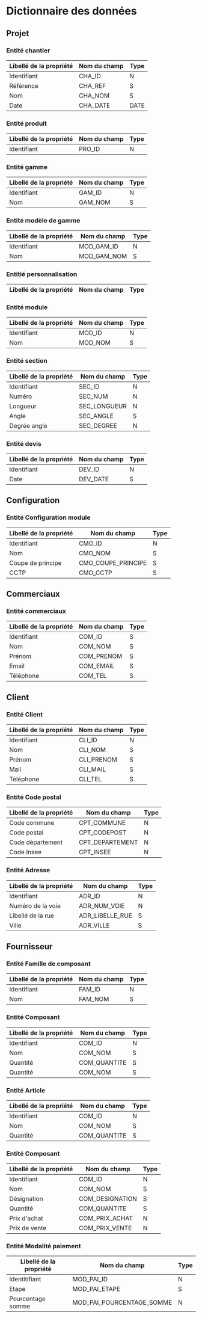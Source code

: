 # Dictionnaire des données

## Projet

### Entité chantier

| Libellé de la propriété | Nom du champ | Type |
| ----------------------- | ------------ | ---- |
| Identifiant             | CHA_ID       | N    |
| Référence               | CHA_REF      | S    |
| Nom                     | CHA_NOM      | S    |
| Date                    | CHA_DATE     | DATE |

### Entité produit

| Libellé de la propriété | Nom du champ | Type |
| ----------------------- | ------------ | ---- |
| Identifiant             | PRO_ID       | N    |

### Entité gamme

| Libellé de la propriété | Nom du champ | Type |
| ----------------------- | ------------ | ---- |
| Identifiant             | GAM_ID       | N    |
| Nom                     | GAM_NOM      | S    |

### Entité modèle de gamme

| Libellé de la propriété | Nom du champ | Type |
| ----------------------- | ------------ | ---- |
| Identifiant             | MOD_GAM_ID   | N    |
| Nom                     | MOD_GAM_NOM  | S    |

### Entitié personnalisation

| Libellé de la propriété | Nom du champ | Type |
| ----------------------- | ------------ | ---- |


### Entité module

| Libellé de la propriété | Nom du champ | Type |
| ----------------------- | ------------ | ---- |
| Identifiant             | MOD_ID       | N    |
| Nom                     | MOD_NOM      | S    |

### Entité section

| Libellé de la propriété | Nom du champ | Type |
| ----------------------- | ------------ | ---- |
| Identifiant             | SEC_ID       | N    |
| Numéro                  | SEC_NUM      | N    |
| Longueur                | SEC_LONGUEUR | N    |
| Angle                   | SEC_ANGLE    | S    |
| Degrée angle            | SEC_DEGREE   | N    |

### Entité devis

| Libellé de la propriété | Nom du champ | Type |
| ----------------------- | ------------ | ---- |
| Identifiant             | DEV_ID       | N    |
| Date                    | DEV_DATE     | S    |

## Configuration

### Entité Configuration module

| Libellé de la propriété | Nom du champ       | Type |
| ----------------------- | ------------------ | ---- |
| Identifiant             | CMO_ID             | N    |
| Nom                     | CMO_NOM            | S    |
| Coupe de principe       | CMO_COUPE_PRINCIPE | S    |
| CCTP                    | CMO_CCTP           | S    |

## Commerciaux

### Entité commerciaux

| Libellé de la propriété | Nom du champ | Type |
| ----------------------- | ------------ | ---- |
| Identifiant             | COM_ID       | S    |
| Nom                     | COM_NOM      | S    |
| Prénom                  | COM_PRENOM   | S    |
| Email                   | COM_EMAIL    | S    |
| Téléphone               | COM_TEL      | S    |

## Client

### Entité Client

| Libellé de la propriété | Nom du champ | Type |
| ----------------------- | ------------ | ---- |
| Identifiant             | CLI_ID       | N    |
| Nom                     | CLI_NOM      | S    |
| Prénom                  | CLI_PRENOM   | S    |
| Mail                    | CLI_MAIL     | S    |
| Téléphone               | CLI_TEL      | S    |

### Entité Code postal

| Libellé de la propriété | Nom du champ    | Type |
| ----------------------- | --------------- | ---- |
| Code commune            | CPT_COMMUNE     | N    |
| Code postal             | CPT_CODEPOST    | N    |
| Code département        | CPT_DEPARTEMENT | N    |
| Code Insee              | CPT_INSEE       | N    |

### Entité Adresse

| Libellé de la propriété | Nom du champ    | Type |
| ----------------------- | --------------- | ---- |
| Identifiant             | ADR_ID          | N    |
| Numéro de la voie       | ADR_NUM_VOIE    | N    |
| Libellé de la rue       | ADR_LIBELLE_RUE | S    |
| Ville                   | ADR_VILLE       | S    |

## Fournisseur

### Entité Famille de composant

| Libellé de la propriété | Nom du champ | Type |
| ----------------------- | ------------ | ---- |
| Identifiant             | FAM_ID       | N    |
| Nom                     | FAM_NOM      | S    |

### Entité Composant

| Libellé de la propriété | Nom du champ | Type |
| ----------------------- | ------------ | ---- |
| Identifiant             | COM_ID       | N    |
| Nom                     | COM_NOM      | S    |
| Quantité                | COM_QUANTITE | S    |
| Quantité                | COM_NOM      | S    |

### Entité Article

| Libellé de la propriété | Nom du champ | Type |
| ----------------------- | ------------ | ---- |
| Identifiant             | COM_ID       | N    |
| Nom                     | COM_NOM      | S    |
| Quantité                | COM_QUANTITE | S    |

### Entité Composant

| Libellé de la propriété | Nom du champ    | Type |
| ----------------------- | --------------- | ---- |
| Identifiant             | COM_ID          | N    |
| Nom                     | COM_NOM         | S    |
| Désignation             | COM_DESIGNATION | S    |
| Quantité                | COM_QUANTITE    | S    |
| Prix d'achat            | COM_PRIX_ACHAT  | N    |
| Prix de vente           | COM_PRIX_VENTE  | N    |

### Entité Modalité paiement

| Libellé de la propriété | Nom du champ              | Type |
| ----------------------- | ------------------------- | ---- |
| Identitifiant           | MOD_PAI_ID                | N    |
| Etape                   | MOD_PAI_ETAPE             | S    |
| Pourcentage somme       | MOD_PAI_POURCENTAGE_SOMME | N    |
